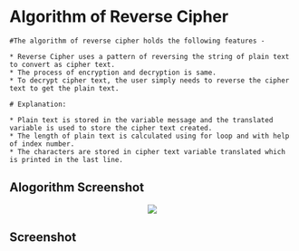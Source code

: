 # Algorithm of Reverse Cipher

```
#The algorithm of reverse cipher holds the following features -

* Reverse Cipher uses a pattern of reversing the string of plain text to convert as cipher text.
* The process of encryption and decryption is same.
* To decrypt cipher text, the user simply needs to reverse the cipher text to get the plain text.

# Explanation:

* Plain text is stored in the variable message and the translated variable is used to store the cipher text created.
* The length of plain text is calculated using for loop and with help of index number. 
* The characters are stored in cipher text variable translated which is printed in the last line.
```


## Alogorithm Screenshot 
<div style="text-align:center"><img src="(https://user-images.githubusercontent.com/48232101/106386990-c18d3800-63ff-11eb-9504-c2863ce5271e.jpg)" /></div>

## Screenshot 
